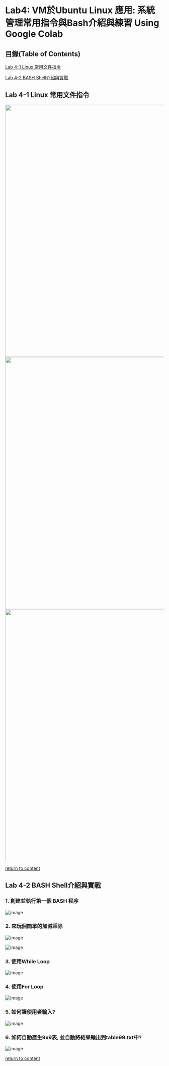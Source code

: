 # Lab4: VM於Ubuntu Linux 應用: 系統管理常用指令與Bash介紹與練習 Using Google Colab

<a name="000"/>

## 目錄(Table of Contents)

[Lab 4-1 Linux 常用文件指令](#111)

[Lab 4-2 BASH Shell介紹與實戰](#222)

<a name="111"/>

## Lab 4-1 Linux 常用文件指令

<div align="left">  
      <img src="https://user-images.githubusercontent.com/55008636/233816453-c16d85dc-b267-49de-983a-f508d1d3a328.png" width=800>  
</div> 
  
<div align="left">   
      <img src="https://user-images.githubusercontent.com/55008636/233816473-f0a76975-c59f-4888-9b99-b9e8c0d1ac9d.png" width=800>
</div>
  
<div align="left">  
      <img src="https://user-images.githubusercontent.com/55008636/233816477-f1fd8454-60ee-49ee-8034-daaa37ede3ac.png" width=800>
</div>

<div align="left">      
      <img rc="https://user-images.githubusercontent.com/55008636/233816485-73c31fe4-17cb-4085-af54-34334aca3d54.png" width=800>
</div>    
  
[return to content](#000) 

<a name="222"/>

## Lab 4-2 BASH Shell介紹與實戰

### 1. 創建並執行第一個 BASH 程序

![image](https://user-images.githubusercontent.com/55008636/233816371-4819323f-c14f-4061-bf59-1a74dfbed29b.png)   

### 2. 來玩個簡單的加減乘除

![image](https://user-images.githubusercontent.com/55008636/233816375-b188020c-5bf4-4889-b1c7-12ee992e7d09.png) 

![image](https://user-images.githubusercontent.com/55008636/233816602-1ae73192-e94b-4b5d-a19c-a338df3b501d.png)

### 3. 使用While Loop

![image](https://user-images.githubusercontent.com/55008636/233816663-f46fcb56-b5f7-40ef-be6b-14eb381660cc.png)

### 4. 使用For Loop

![image](https://user-images.githubusercontent.com/55008636/233816675-89ff5006-54e8-498c-b27a-c912d2dfc58f.png)

### 5. 如何讓使用者輸入?

![image](https://user-images.githubusercontent.com/55008636/233816683-4da17df3-8f06-4b8c-8e1d-0cd1925ab175.png)

### 6. 如何自動產生9x9表, 並自動將結果輸出到table99.txt中?

![image](https://user-images.githubusercontent.com/55008636/233816703-800a8da6-293c-4886-897e-1214ee0f03c3.png)

[return to content](#000) 


